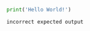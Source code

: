 <!--phmdoctest-mark.skip-->
<!--phmdoctest-label test_example-->
```python
print('Hello World!')
```
```
incorrect expected output
```
